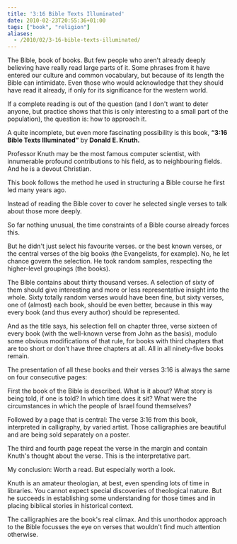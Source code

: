```yaml
---
title: '3:16 Bible Texts Illuminated'
date: 2010-02-23T20:55:36+01:00
tags: ["book", "religion"]
aliases:
  - /2010/02/3-16-bible-texts-illuminated/
---
```

The Bible, book of books. But few people who aren't already deeply believing have really read large parts of it. Some phrases from it have entered our culture and common vocabulary, but because of its length the Bible can intimidate. Even those who would acknowledge that they should have read it already, if only for its significance for the western world.

If a complete reading is out of the question (and I don't want to deter anyone, but practice shows that this is only interesting to a small part of the population), the question is: how to approach it.

A quite incomplete, but even more fascinating possibility is this book, **“3:16 Bible Texts Illuminated”** by **Donald E. Knuth.**

Professor Knuth may be the most famous computer scientist, with innumerable profound contributions to his field, as to neighbouring fields. And he is a devout Christian.

This book follows the method he used in structuring a Bible course he first led many years ago.

Instead of reading the Bible cover to cover he selected single verses to talk about those more deeply.

So far nothing unusual, the time constraints of a Bible course already forces this.

But he didn't just select his favourite verses. or the best known verses, or the central verses of the big books (the Evangelists, for example). No, he let chance govern the selection. He took random samples, respecting the higher-level groupings (the books).

The Bible contains about thirty thousand verses. A selection of sixty of them should give interesting and more or less representative insight into the whole. Sixty totally random verses would have been fine, but sixty verses, one of (almost) each book, should be even better, because in this way every book (and thus every author) should be represented.

And as the title says, his selection fell on chapter three, verse sixteen of every book (with the well-known verse from John as the basis), modulo some obvious modifications of that rule, for books with third chapters that are too short or don't have three chapters at all. All in all ninety-five books remain.

The presentation of all these books and their verses 3:16 is always the same on four consecutive pages:

First the book of the Bible is described. What is it about? What story is being told, if one is told? In which time does it sit? What were the circumstances in which the people of Israel found themselves?

Followed by a page that is central: The verse 3:16 from this book, interpreted in calligraphy, by varied artist. Those calligraphies are beautiful and are being sold separately on a poster.

The third and fourth page repeat the verse in the margin and contain Knuth's thought about the verse. This is the interpretative part.

My conclusion: Worth a read. But especially worth a look.

Knuth is an amateur theologian, at best, even spending lots of time in libraries. You cannot expect special discoveries of theological nature. But he succeeds in establishing some understanding for those times and in placing biblical stories in historical context.

The calligraphies are the book's real climax. And this unorthodox approach to the Bible focusses the eye on verses that wouldn't find much attention otherwise.